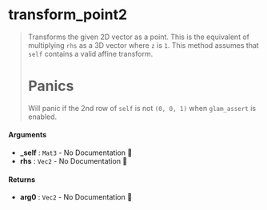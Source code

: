 # transform\_point2

>  Transforms the given 2D vector as a point.
>  This is the equivalent of multiplying `rhs` as a 3D vector where `z` is `1`.
>  This method assumes that `self` contains a valid affine transform.
>  # Panics
>  Will panic if the 2nd row of `self` is not `(0, 0, 1)` when `glam_assert` is enabled.

#### Arguments

- **\_self** : `Mat3` \- No Documentation 🚧
- **rhs** : `Vec2` \- No Documentation 🚧

#### Returns

- **arg0** : `Vec2` \- No Documentation 🚧